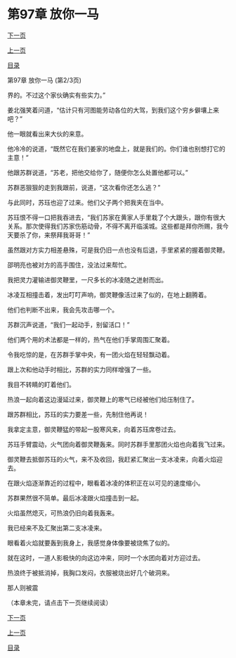 <h1>第97章   放你一马</h1>
            <div><p><a href="./290_%E7%AC%AC97%E7%AB%A0_%E6%94%BE%E4%BD%A0%E4%B8%80%E9%A9%AC.md">下一页</a></p><p><a href="./288_%E7%AC%AC97%E7%AB%A0_%E6%94%BE%E4%BD%A0%E4%B8%80%E9%A9%AC.md">上一页</a></p><p><a href="../">目录</a></p></div>
            <div><p>第97章   放你一马 (第2/3页)</p><p>界的。不过这个家伙确实有些实力。”</p><p>姜北强笑着问道，“估计只有河图能劳动各位的大驾，到我们这个穷乡僻壤上来吧？”</p><p>他一眼就看出来大伙的来意。</p><p>他冷冷的说道，“既然它在我们姜家的地盘上，就是我们的。你们谁也别想打它的主意！”</p><p>他跟苏群说道，“苏老，把他交给你了，随便你怎么处置他都可以。”</p><p>苏群恶狠狠的走到我跟前，说道，“这次看你还怎么逃？”</p><p>与此同时，苏珏也迎了过来。他们父子两个把我夹在当中。</p><p>苏珏恨不得一口把我吞进去，“我们苏家在黄家人手里栽了个大跟头，跟你有很大关系。那次使得我们苏家伤筋动骨，不得不离开临溪城。这些都是拜你所赐，我今天要杀了你，来祭拜我哥哥！”</p><p>虽然跟对方实力相差悬殊，可是我仍旧一点也没有后退，手里紧紧的握着御灵鞭。</p><p>邵明亮也被对方的高手围住，没法过来帮忙。</p><p>我把灵力灌输进御灵鞭里，一尺多长的冰凌随之迸射而出。</p><p>冰凌互相撞击着，发出叮叮声响，御灵鞭像活过来了似的，在地上翻腾着。</p><p>他们也判断不出来，我会先攻击哪一个。</p><p>苏群沉声说道，“我们一起动手，别留活口！”</p><p>他们两个用的术法都是一样的，热气在他们手掌周围汇聚着。</p><p>令我吃惊的是，在苏群手掌中央，有一团火焰在轻轻飘动着。</p><p>跟上次和他动手时相比，苏群的实力同样增强了一些。</p><p>我目不转睛的盯着他们。</p><p>热浪一起向着这边漫延过来，御灵鞭上的寒气已经被他们给压制住了。</p><p>跟苏群相比，苏珏的实力要差一些，先制住他再说！</p><p>我拿定主意，御灵鞭猛的带起一股寒风来，向着苏珏席卷过去。</p><p>苏珏手臂震动，火气团向着御灵鞭轰来。同时苏群手里那团火焰也向着我飞过来。</p><p>御灵鞭去抵御苏珏的火气，来不及收回，我赶紧汇聚出一支冰凌来，向着火焰迎去。</p><p>在跟火焰逐渐靠近的过程中，眼看着冰凌的体积正在以可见的速度缩小。</p><p>苏群果然很不简单。最后冰凌跟火焰撞击到一起。</p><p>火焰虽然熄灭，可热浪仍旧向着我轰来。</p><p>我已经来不及汇聚出第二支冰凌来。</p><p>眼看着火焰就要轰到我身上，我感觉身体像要被烧焦了似的。</p><p>就在这时，一道人影极快的向这边冲来，同时一个水团向着对方迎过去。</p><p>热浪终于被抵消掉，我胸口发闷，衣服被烧出好几个破洞来。</p><p>那人则被震</p><p>（本章未完，请点击下一页继续阅读）</p></div>
            <div><p><a href="./290_%E7%AC%AC97%E7%AB%A0_%E6%94%BE%E4%BD%A0%E4%B8%80%E9%A9%AC.md">下一页</a></p><p><a href="./288_%E7%AC%AC97%E7%AB%A0_%E6%94%BE%E4%BD%A0%E4%B8%80%E9%A9%AC.md">上一页</a></p><p><a href="../">目录</a></p></div>